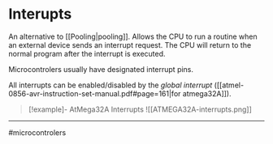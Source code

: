 # Interupts
An alternative to [[Pooling|pooling]]. Allows the CPU to run a routine when an external device sends an interrupt request. The CPU will return to the normal program after the interrupt is executed.

Microcontrolers usually have designated interrupt pins.

All interrupts can be enabled/disabled by the *global interrupt* ([[atmel-0856-avr-instruction-set-manual.pdf#page=161|for atmega32A]]).

>[!example]- AtMega32A Interrupts
>![[ATMEGA32A-interrupts.png]]



---
#microcontrolers 
